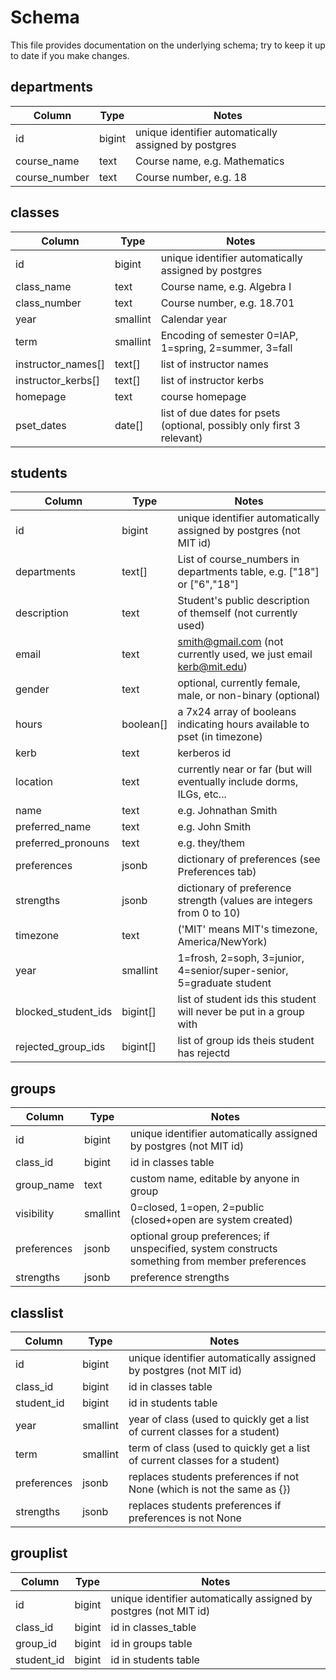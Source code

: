 # Schema

This file provides documentation on the underlying schema; try to keep it up to date if you make changes.

## departments

Column                | Type        |  Notes
----------------------|-------------|-------
id                    | bigint      | unique identifier automatically assigned by postgres
course_name           | text        | Course name, e.g. Mathematics
course_number         | text        | Course number, e.g. 18


## classes	

Column                | Type        |  Notes
----------------------|-------------|-------
id                    | bigint      | unique identifier automatically assigned by postgres
class_name            | text        | Course name, e.g. Algebra I
class_number          | text        | Course number, e.g. 18.701
year                  | smallint    | Calendar year
term                  | smallint    | Encoding of semester 0=IAP, 1=spring, 2=summer, 3=fall
instructor_names[]    | text[]      | list of instructor names
instructor_kerbs[]    | text[]      | list of instructor kerbs
homepage              | text        | course homepage
pset_dates            | date[] 	    | list of due dates for psets (optional, possibly only first 3 relevant)

## students
			
Column                | Type        |  Notes
----------------------|-------------|-------
id                    |	bigint      | unique identifier automatically assigned by postgres (not MIT id)
departments           | text[]      | List of course_numbers in departments table, e.g. ["18"] or ["6","18"]
description           |	text	    | Student's public description of themself (not currently used)
email	              | text	    | smith@gmail.com (not currently used, we just email kerb@mit.edu)
gender                | text        | optional, currently female, male, or non-binary (optional)
hours                 | boolean[]   | a 7x24 array of booleans indicating hours available to pset (in timezone)
kerb                  |	text	    | kerberos id
location              | text        | currently near or far (but will eventually include dorms, ILGs, etc...
name                  |	text        | e.g. Johnathan Smith
preferred_name        | text        | e.g. John Smith
preferred_pronouns    | text	    | e.g. they/them
preferences           |	jsonb	    | dictionary of preferences (see Preferences tab)
strengths             | jsonb       | dictionary of preference strength (values are integers from 0 to 10)
timezone              |	text	    | ('MIT' means MIT's timezone, America/NewYork)
year                  | smallint    | 1=frosh, 2=soph, 3=junior, 4=senior/super-senior, 5=graduate student
blocked_student_ids   | bigint[]    | list of student ids this student will never be put in a group with
rejected_group_ids    | bigint[]    | list of group ids theis student has rejectd
			
## groups

Column                | Type        |  Notes
----------------------|-------------|-------
id                    |	bigint      | unique identifier automatically assigned by postgres (not MIT id)
class_id	      | bigint	    | id in classes table
group_name            | text	    | custom name, editable by anyone in group
visibility            | smallint    | 0=closed, 1=open, 2=public  (closed+open are system created)
preferences	      | jsonb       | optional group preferences; if unspecified, system constructs something from member preferences
strengths             | jsonb       | preference strengths

## classlist

Column                | Type        |  Notes
----------------------|-------------|-------
id                    |	bigint      | unique identifier automatically assigned by postgres (not MIT id)
class_id	      | bigint	    | id in classes table
student_id            | bigint	    | id in students table
year		      | smallint    | year of class (used to quickly get a list of current classes for a student)
term                  | smallint    | term of class (used to quickly get a list of current classes for a student)
preferences           |	jsonb       | replaces students preferences if not None (which is not the same as {})
strengths             | jsonb       | replaces students preferences if preferences is not None
			
## grouplist

Column                | Type        |  Notes
----------------------|-------------|-------
id                    |	bigint      |	unique identifier automatically assigned by postgres (not MIT id)
class_id              | bigint      | id in classes_table
group_id	      | bigint      | id in groups table
student_id            | bigint      | id in students table

